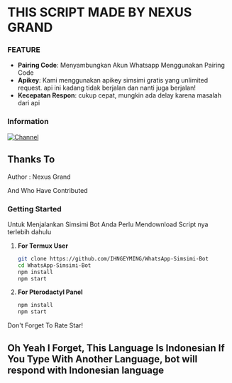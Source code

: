 # THIS SCRIPT MADE BY NEXUS GRAND

### FEATURE 

- **Pairing Code**: Menyambungkan Akun Whatsapp Menggunakan Pairing Code
- **Apikey**: Kami menggunakan apikey simsimi gratis yang unlimited request. api ini kadang tidak berjalan dan nanti juga berjalan!
- **Kecepatan Respon**: cukup cepat, mungkin ada delay karena masalah dari api

### Information
[![Channel](https://img.shields.io/badge/CHANNEL%20NEXUS%20GRAND-path?style=for-the-badge&logo=whatsapp&logoColor=white&color=brightgreen)](https://whatsapp.com/channel/0029VamUbVdEQIalRdRZk11w)

## Thanks To
Author : Nexus Grand

And Who Have Contributed

### Getting Started
Untuk Menjalankan Simsimi Bot Anda Perlu Mendownload Script nya terlebih dahulu

1. **For Termux User**
    ```bash
    git clone https://github.com/IHNGEYMING/WhatsApp-Simsimi-Bot
    cd WhatsApp-Simsimi-Bot
    npm install
    npm start
    
2. **For Pterodactyl Panel**
    ```bash
    npm install
    npm start
    
Don't Forget To Rate Star!

## Oh Yeah I Forget, This Language Is Indonesian If You Type With Another Language, bot will respond with Indonesian language
